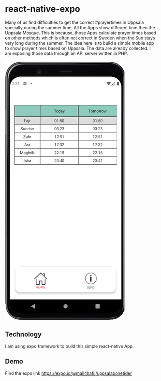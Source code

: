 # react-native-expo
Many of us find difficulties to get the correct #prayertimes in Uppsala specially during the summer time. All the Apps show different time then the Uppsala Mosque. This is because, those Apps calculate prayer times based on other methods which is often not correct in Sweden when the Sun stays very long during the summer. The idea here is to build a simple mobile app to show prayer times based on Uppsala. The data are already collected. I am exposing those data through an API server written in PHP.

<img src="/assets/demo.png" />

## Technology
I am using expo framework to build this simple react-native App.

## Demo 
Find the expo link https://expo.io/@mail4hafij/uppsalabonetider

